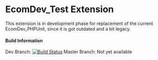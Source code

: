 EcomDev_Test Extension
======================

This extension is in development phase for replacement of the current EcomDev_PHPUnit, since it is got outdated and a bit legacy. 


#### Build Information
Dev Branch: [![Build Status](https://travis-ci.org/EcomDev/EcomDev_Test.png?branch=dev)](https://travis-ci.org/EcomDev/EcomDev_Test)
Master Branch: Not yet available


